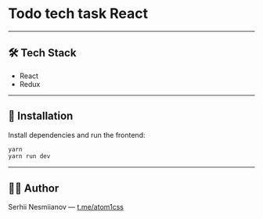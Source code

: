 # Todo tech task React

---

## 🛠 Tech Stack

- React
- Redux

---

## 🚀 Installation

Install dependencies and run the frontend:

```bash
yarn
yarn run dev
```

---

## 🧑‍💻 Author

Serhii Nesmiianov — [t.me/atom1css](https://t.me/atom1css)
